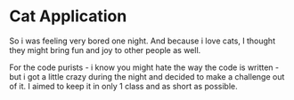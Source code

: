 #  Cat Application
So i was feeling very bored one night. And because i love cats, I thought they might bring fun and joy to other people as well.

For the code purists - i know you might hate the way the code is written - but i got a little crazy during the night and decided to make a challenge out of it. I aimed to keep it in only 1 class and as short as possible.
